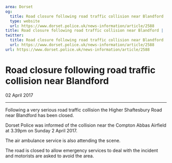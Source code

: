 ```yaml
area: Dorset
og:
  title: Road closure following road traffic collision near Blandford
  type: website
  url: https://www.dorset.police.uk/news-information/article/2588
title: Road closure following road traffic collision near Blandford |
twitter:
  title: Road closure following road traffic collision near Blandford
  url: https://www.dorset.police.uk/news-information/article/2588
url: https://www.dorset.police.uk/news-information/article/2588
```

# Road closure following road traffic collision near Blandford

02 April 2017

* * *

Following a very serious road traffic collision the Higher Shaftesbury Road near Blandford has been closed.

Dorset Police was informed of the collision near the Compton Abbas Airfield at 3.39pm on Sunday 2 April 2017.

The air ambulance service is also attending the scene.

The road is closed to allow emergency services to deal with the incident and motorists are asked to avoid the area.
